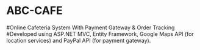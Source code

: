 # ABC-CAFE
#Online Cafeteria System With Payment Gateway &amp; Order Tracking
#Developed using ASP.NET MVC, Entity Framework, Google Maps API (for location services) and PayPal API (for payment gateway).
